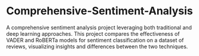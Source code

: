 # Comprehensive-Sentiment-Analysis
A comprehensive sentiment analysis project leveraging both traditional and deep learning approaches. This project compares the effectiveness of VADER and RoBERTa models for sentiment classification on a dataset of reviews, visualizing insights and differences between the two techniques.
